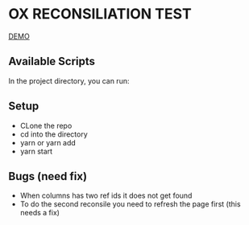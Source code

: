 # OX RECONSILIATION TEST

[DEMO](https://reconciliation-ox-test.vercel.app/)

## Available Scripts

In the project directory, you can run:

## Setup

- CLone the repo
- cd into the directory
- yarn or yarn add
- yarn start

## Bugs (need fix)

- When columns has two ref ids it does not get found
- To do the second reconsile you need to refresh the page first (this needs a fix)
